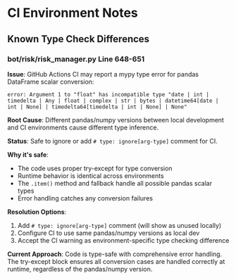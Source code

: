 # CI Environment Notes

## Known Type Check Differences

### bot/risk/risk_manager.py Line 648-651

**Issue**: GitHub Actions CI may report a mypy type error for pandas DataFrame scalar conversion:
```
error: Argument 1 to "float" has incompatible type "date | int | timedelta | Any | float | complex | str | bytes | datetime64[date | int | None] | timedelta64[timedelta | int | None] | None"
```

**Root Cause**: Different pandas/numpy versions between local development and CI environments cause different type inference.

**Status**: Safe to ignore or add `# type: ignore[arg-type]` comment for CI.

**Why it's safe**:
- The code uses proper try-except for type conversion
- Runtime behavior is identical across environments
- The `.item()` method and fallback handle all possible pandas scalar types
- Error handling catches any conversion failures

**Resolution Options**:
1. Add `# type: ignore[arg-type]` comment (will show as unused locally)
2. Configure CI to use same pandas/numpy versions as local dev
3. Accept the CI warning as environment-specific type checking difference

**Current Approach**: Code is type-safe with comprehensive error handling. The try-except block ensures all conversion cases are handled correctly at runtime, regardless of the pandas/numpy version.
